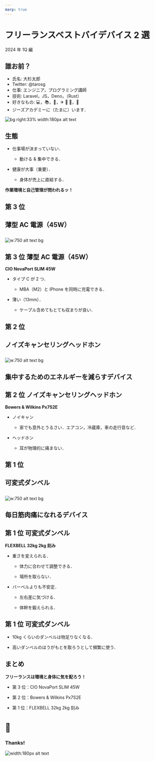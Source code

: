 ```yaml
---
marp: true
---
```


<!--
theme: gaia
class:
 - invert
headingDivider: 2
paginate: true
-->

<!--
_class:
 - lead
 - invert
-->

# フリーランスベストバイデバイス 2 選

2024 年 1Q 編

## 誰お前？

- 氏名: 大杉太郎
- Twitter: @tarosg
- 仕事: エンジニア，プログラミング講師
- 技術: Laravel，JS，Deno，（Rust）
- 好きなもの: 💻，📚，🥃，✈ 🚌 🚃，🚮
- ジーズアカデミーに（たまに）います．

![bg right:33% width:180px alt text](./img/image.png)

## 生態

- 仕事場が決まっていない．

  - 動ける & 集中できる．

- 健康が大事（重要）．

  - 身体が売上に直結する．

**作業環境と自己管理が問われるッ！**

## 第 3 位

<!--
_class:
 - lead
 - invert
-->

## 薄型 AC 電源（45W）

<!--
_class:
 - lead
 - invert
-->

##

![w:750 alt text bg](./img/ad-adapter.jpg)

## 第 3 位 薄型 AC 電源（45W）

**CIO NovaPort SLIM 45W**

- タイプ C が 2 つ．

  - MBA（M2）と iPhone を同時に充電できる．

- 薄い（13mm）．

  - ケーブル含めてもとても収まりが良い．

## 第 2 位

<!--
_class:
 - lead
 - invert
-->

## ノイズキャンセリングヘッドホン

<!--
_class:
 - lead
 - invert
-->

##

![w:750 alt text bg](./img/PX7-S2.png)

## 集中するためのエネルギーを減らすデバイス

<!--
_class:
 - lead
 - invert
-->

## 第 2 位 ノイズキャンセリングヘッドホン

**Bowers & Wilkins Px7S2E**

- ノイキャン

  - 家でも意外とうるさい．エアコン，冷蔵庫，車の走行音など．

- ヘッドホン

  - 耳が物理的に痛まない．

## 第 1 位

<!--
_class:
 - lead
 - invert
-->

## 可変式ダンベル

<!--
_class:
 - lead
 - invert
-->

##

![w:750 alt text bg](./img/nuobell.jpg)

## 毎日筋肉痛になれるデバイス

<!--
_class:
 - lead
 - invert
-->

## 第 1 位 可変式ダンベル

**FLEXBELL 32kg 2kg 刻み**

- 重さを変えられる．

  - 体力に合わせて調整できる．

  - 場所を取らない．

- バーベルよりも不安定．

  - 左右差に気づける．

  - 体幹を鍛えられる．

## 第 1 位 可変式ダンベル

- 10kg くらいのダンベルは物足りなくなる．

- 高いダンベルのほうがもとを取ろうとして頻繁に使う．

## まとめ

**フリーランスは環境と身体に気を配ろう！**

- 第 3 位：CIO NovaPort SLIM 45W

- 第 2 位：Bowers & Wilkins Px7S2E

- 第 1 位：FLEXBELL 32kg 2kg 刻み

# 🥃

<!--
_class:
 - lead
 - invert
-->

### Thanks!

![width:180px alt text](./img/image.png)
